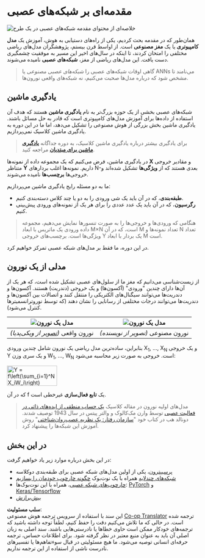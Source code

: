 <!--
CO_OP_TRANSLATOR_METADATA:
{
  "original_hash": "1c6b8c7c1778a35fc1139b7f2aecb7b3",
  "translation_date": "2025-08-24T10:39:30+00:00",
  "source_file": "lessons/3-NeuralNetworks/README.md",
  "language_code": "fa"
}
-->
# مقدمه‌ای بر شبکه‌های عصبی

![خلاصه‌ای از محتوای مقدمه شبکه‌های عصبی در یک طرح](../../../../lessons/sketchnotes/ai-neuralnetworks.png)

همان‌طور که در مقدمه بحث کردیم، یکی از راه‌های دستیابی به هوش، آموزش یک **مدل کامپیوتری** یا یک **مغز مصنوعی** است. از اواسط قرن بیستم، پژوهشگران مدل‌های ریاضی مختلفی را امتحان کردند، تا اینکه در سال‌های اخیر این مسیر به موفقیت چشمگیری دست یافت. این مدل‌های ریاضی از مغز، **شبکه‌های عصبی** نامیده می‌شوند.

> گاهی اوقات شبکه‌های عصبی را *شبکه‌های عصبی مصنوعی* یا ANNs می‌نامند تا مشخص شود که درباره مدل‌ها صحبت می‌کنیم، نه شبکه‌های واقعی نورون‌ها.

## یادگیری ماشین

شبکه‌های عصبی بخشی از یک حوزه بزرگ‌تر به نام **یادگیری ماشین** هستند که هدف آن استفاده از داده‌ها برای آموزش مدل‌های کامپیوتری است که قادر به حل مسائل باشند. یادگیری ماشین بخش بزرگی از هوش مصنوعی را تشکیل می‌دهد، اما ما در این دوره به یادگیری ماشین کلاسیک نمی‌پردازیم.

> برای یادگیری بیشتر درباره یادگیری ماشین کلاسیک، به دوره جداگانه **[یادگیری ماشین برای مبتدیان](http://github.com/microsoft/ml-for-beginners)** مراجعه کنید.

در یادگیری ماشین، فرض می‌کنیم که یک مجموعه داده از نمونه‌ها **X** و مقادیر خروجی متناظر **Y** داریم. نمونه‌ها اغلب بردارهای N-بعدی هستند که از **ویژگی‌ها** تشکیل شده‌اند و خروجی‌ها **برچسب‌ها** نامیده می‌شوند.

ما به دو مسئله رایج یادگیری ماشین می‌پردازیم:

* **طبقه‌بندی**، که در آن باید یک شی ورودی را به دو یا چند کلاس دسته‌بندی کنیم.
* **رگرسیون**، که در آن باید یک عدد عددی را برای هر یک از نمونه‌های ورودی پیش‌بینی کنیم.

> هنگامی که ورودی‌ها و خروجی‌ها را به صورت تنسورها نمایش می‌دهیم، مجموعه داده ورودی یک ماتریس با ابعاد M×N است، که در آن M تعداد نمونه‌ها و N تعداد ویژگی‌ها است. برچسب‌های خروجی Y یک بردار با ابعاد M است.

در این دوره، ما فقط بر مدل‌های شبکه عصبی تمرکز خواهیم کرد.

## مدلی از یک نورون

از زیست‌شناسی می‌دانیم که مغز ما از سلول‌های عصبی تشکیل شده است، که هر یک از آن‌ها دارای چندین "ورودی" (آکسون‌ها) و یک خروجی (دندریت) هستند. آکسون‌ها و دندریت‌ها می‌توانند سیگنال‌های الکتریکی را منتقل کنند و اتصالات بین آکسون‌ها و دندریت‌ها می‌توانند درجات مختلفی از رسانایی را نشان دهند (که توسط نوروترانسمیترها کنترل می‌شود).

![مدل یک نورون](../../../../lessons/3-NeuralNetworks/images/synapse-wikipedia.jpg) | ![مدل یک نورون](../../../../lessons/3-NeuralNetworks/images/artneuron.png)
----|----
نورون واقعی *([تصویر](https://en.wikipedia.org/wiki/Synapse#/media/File:SynapseSchematic_lines.svg) از ویکی‌پدیا)* | نورون مصنوعی *(تصویر از نویسنده)*

بنابراین، ساده‌ترین مدل ریاضی یک نورون شامل چندین ورودی X<sub>1</sub>, ..., X<sub>N</sub> و یک خروجی Y و یک سری وزن W<sub>1</sub>, ..., W<sub>N</sub> است. خروجی به صورت زیر محاسبه می‌شود:

<img src="images/netout.png" alt="Y = f\left(\sum_{i=1}^N X_iW_i\right)" width="131" height="53" align="center"/>

که در آن f یک **تابع فعال‌سازی** غیرخطی است.

> مدل‌های اولیه نورون در مقاله کلاسیک [یک حساب منطقی از ایده‌های ذاتی در فعالیت عصبی](https://www.cs.cmu.edu/~./epxing/Class/10715/reading/McCulloch.and.Pitts.pdf) توسط وارن مک‌کالوک و والتر پیتس در سال 1943 توصیف شدند. دونالد هب در کتاب خود "[سازمان رفتار: یک نظریه عصب‌روان‌شناختی](https://books.google.com/books?id=VNetYrB8EBoC)" روش آموزش این شبکه‌ها را پیشنهاد کرد.

## در این بخش

در این بخش درباره موارد زیر یاد خواهیم گرفت:
* [پرسیپترون](03-Perceptron/README.md)، یکی از اولین مدل‌های شبکه عصبی برای طبقه‌بندی دوکلاسه
* [شبکه‌های چندلایه](04-OwnFramework/README.md) همراه با یک نوت‌بوک [چگونه چارچوب خودمان را بسازیم](../../../../lessons/3-NeuralNetworks/04-OwnFramework/OwnFramework.ipynb)
* [چارچوب‌های شبکه عصبی](05-Frameworks/README.md)، همراه با این نوت‌بوک‌ها: [PyTorch](../../../../lessons/3-NeuralNetworks/05-Frameworks/IntroPyTorch.ipynb) و [Keras/Tensorflow](../../../../lessons/3-NeuralNetworks/05-Frameworks/IntroKerasTF.ipynb)
* [بیش‌برازش](../../../../lessons/3-NeuralNetworks/05-Frameworks)

**سلب مسئولیت**:  
این سند با استفاده از سرویس ترجمه هوش مصنوعی [Co-op Translator](https://github.com/Azure/co-op-translator) ترجمه شده است. در حالی که ما تلاش می‌کنیم دقت را حفظ کنیم، لطفاً توجه داشته باشید که ترجمه‌های خودکار ممکن است حاوی خطاها یا نادرستی‌هایی باشند. سند اصلی به زبان اصلی آن باید به عنوان منبع معتبر در نظر گرفته شود. برای اطلاعات حساس، ترجمه حرفه‌ای انسانی توصیه می‌شود. ما هیچ مسئولیتی در قبال سوءتفاهم‌ها یا تفسیرهای نادرست ناشی از استفاده از این ترجمه نداریم.